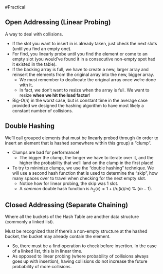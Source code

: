 #Practical 

## Open Addressing (Linear Probing)

A way to deal with collisions.

- If the slot you want to insert in is already taken, just check the next slots (until you find an empty one).
- For find, you linearly probe until you find the element or come to an empty slot (you would’ve found it in a consecutive non-empty spot had it existed in the table).
- If the backing array is full, we have to create a new, larger array and reinsert the elements from the original array into the new, bigger array.
    - We must remember to deallocate the original array once we’re done with it.
    - In fact, we don’t want to resize when the array is full. We want to resize **when we hit the load factor**!
- Big-$O(n)$ in the worst case, but is constant time in the average case provided we designed the hashing algorithm to have most likely a constant number of collisions.

## Double Hashing

We’ll call grouped elements that must be linearly probed through (in order to insert an element that is hashed somewhere within this group) a “clump”.

- Clumps are bad for performance!
    - The bigger the clump, the longer we have to iterate over it, and the higher the probability that we’ll land on the clump in the first place!
- To try to minimize clumps, we use the “double hashing” technique. We will use a second hash function that is used to determine the “skip”, how many spaces over to travel when checking for the next empty slot.
    - Notice how for linear probing, the skip was 1 slot.
    - A _common_ double hash function is $h_2(x)=1+(h_1(k)/m)$ % $(m-1)$.

## Closed Addressing (Separate Chaining)

Where all the buckets of the Hash Table are another data structure (commonly a linked list).

Must be recognized that if there’s a non-empty structure at the hashed bucket, the bucket may already contain the element.

- So, there must be a find operation to check before insertion. In the case of a linked list, this is in linear time.
- As opposed to linear probing (where probability of collisions always goes up with insertion), having collisions do not increase the future probability of more collisions.